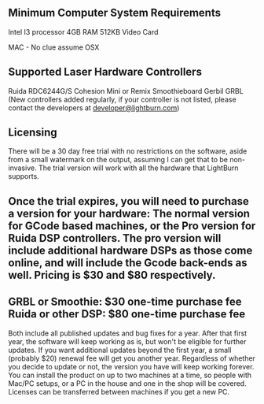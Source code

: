## Minimum Computer System Requirements

Intel I3 processor
4GB RAM
512KB Video Card

MAC - No clue assume OSX

## Supported Laser Hardware Controllers

Ruida RDC6244G/S
Cohesion Mini or Remix
Smoothieboard
Gerbil
GRBL
(New controllers added regularly, if your controller is not listed, please
contact the developers at developer@lightburn.com)


## Licensing
There will be a 30 day free trial with no restrictions on the software,
aside from a small watermark on the output, assuming I can get that
to be non- invasive. The trial version will work with all the hardware
that LightBurn supports.

Once the trial expires, you will need to purchase a version for your
hardware: The normal version for GCode based machines, or the Pro
version for Ruida DSP controllers. The pro version will include additional
hardware DSPs as those come online, and will include the Gcode
back-ends as well. Pricing is $30 and $80 respectively.
-----------------------------------------------------------
GRBL or Smoothie: $30 one-time purchase fee
Ruida or other DSP: $80 one-time purchase fee
-----------------------------------------------------------
Both include all published updates and bug fixes for a year. After that first
year, the software will keep working as is, but won't be eligible for further
updates. If you want additional updates beyond the first year, a small
(probably $20) renewal fee will get you another year.
Regardless of whether you decide to update or not, the version you have
will keep working forever.
You can install the product on up to two machines at a time, so people with
Mac/PC setups, or a PC in the house and one in the shop will
be covered. Licenses can be transferred between machines if you get a new
PC.
